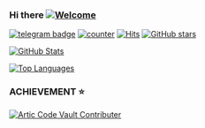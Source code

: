 ### Hi there [![Welcome](https://img.shields.io/badge/👋-WELCOME-brightgreen.svg?style=flat)](https://github.com/XDNiTRON)


[![telegram badge](https://img.shields.io/badge/XDNiTRON-30302f?style=flat&logo=telegram)](https://github.com/XDNiTRON)
[![counter](https://komarev.com/ghpvc/?username=XDNiTRON&style=flat)](https://github.com/XDNiTRON)
[![Hits](https://hits.seeyoufarm.com/api/count/incr/badge.svg?url=https://github.com/XDNiTRON/)](https://github.com/XDNiTRON)
[![GitHub stars](https://img.shields.io/github/stars/XDNiTRON?color=blue&style=flat)](https://github.com/XDNiTRON)

[![GitHub Stats](https://github-readme-stats.vercel.app/api?username=XDNiTRON&theme=vue&count_private=true&show_icons=true&cache_seconds=1800)](https://github.com/XDNiTRON)

[![Top Languages](https://github-readme-stats.vercel.app/api/top-langs/?username=XDNiTRON&layout=compact)](https://github.com/XDNiTRON)

### ACHIEVEMENT ⭐

[![Artic Code Vault Contributer](https://te.legra.ph/file/caccea5d5d7b244270f62.png)](https://github.com/XDNiTRON)


<!--
**NiTRONDC/NiTRONDC** is a ✨ _special_ ✨ repository because its `README.md` (this file) appears on your GitHub profile.

Here are some ideas to get you started:

- 🔭 I’m currently working on ...
- 🌱 I’m currently learning ...
- 👯 I’m looking to collaborate on ...
- 🤔 I’m looking for help with ...
- 💬 Ask me about ...
- 📫 How to reach me: ...
- 😄 Pronouns: ...
- ⚡ Fun fact: ...


